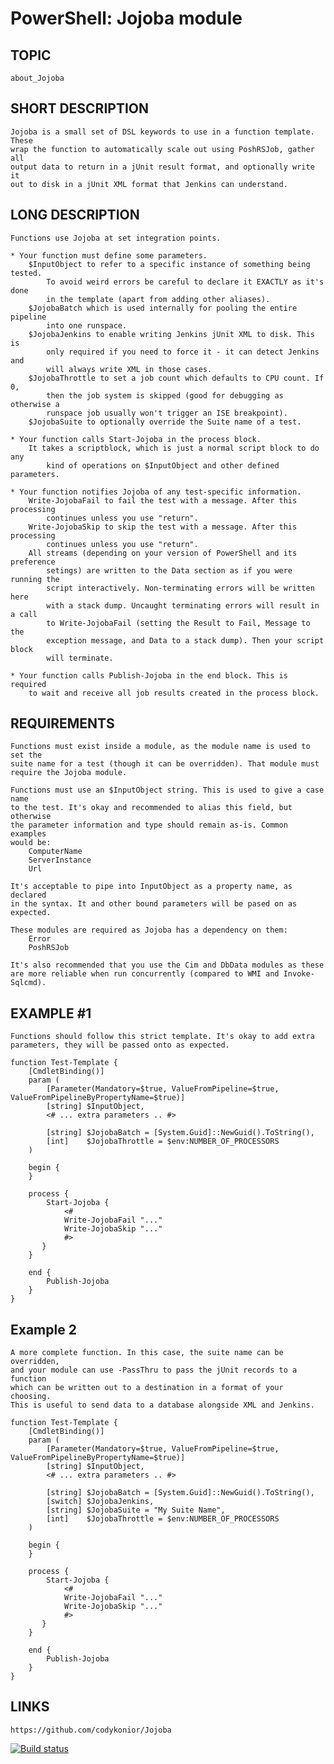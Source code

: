 # PowerShell: Jojoba module

## TOPIC
    about_Jojoba

## SHORT DESCRIPTION
    Jojoba is a small set of DSL keywords to use in a function template. These
    wrap the function to automatically scale out using PoshRSJob, gather all
    output data to return in a jUnit result format, and optionally write it 
    out to disk in a jUnit XML format that Jenkins can understand.
    
## LONG DESCRIPTION
	Functions use Jojoba at set integration points.
	
	* Your function must define some parameters.
		$InputObject to refer to a specific instance of something being tested.
            To avoid weird errors be careful to declare it EXACTLY as it's done
            in the template (apart from adding other aliases).
		$JojobaBatch which is used internally for pooling the entire pipeline
            into one runspace.
		$JojobaJenkins to enable writing Jenkins jUnit XML to disk. This is
            only required if you need to force it - it can detect Jenkins and
            will always write XML in those cases.
		$JojobaThrottle to set a job count which defaults to CPU count. If 0,
            then the job system is skipped (good for debugging as otherwise a
            runspace job usually won't trigger an ISE breakpoint).
		$JojobaSuite to optionally override the Suite name of a test.

	* Your function calls Start-Jojoba in the process block.
		It takes a scriptblock, which is just a normal script block to do any 
            kind of operations on $InputObject and other defined parameters.
		
	* Your function notifies Jojoba of any test-specific information.
		Write-JojobaFail to fail the test with a message. After this processing
            continues unless you use "return".
		Write-JojobaSkip to skip the test with a message. After this processing
            continues unless you use "return".
        All streams (depending on your version of PowerShell and its preference
            setings) are written to the Data section as if you were running the
            script interactively. Non-terminating errors will be written here
            with a stack dump. Uncaught terminating errors will result in a call
            to Write-JojobaFail (setting the Result to Fail, Message to the
            exception message, and Data to a stack dump). Then your script block
            will terminate.
		
	* Your function calls Publish-Jojoba in the end block. This is required 
        to wait and receive all job results created in the process block.

## REQUIREMENTS
	Functions must exist inside a module, as the module name is used to set the
    suite name for a test (though it can be overridden). That module must 
    require the Jojoba module.
	
	Functions must use an $InputObject string. This is used to give a case name
    to the test. It's okay and recommended to alias this field, but otherwise
    the parameter information and type should remain as-is. Common examples
    would be:
		ComputerName
		ServerInstance
		Url
		
    It's acceptable to pipe into InputObject as a property name, as declared
    in the syntax. It and other bound parameters will be pased on as expected.

	These modules are required as Jojoba has a dependency on them:	
		Error
		PoshRSJob
	
	It's also recommended that you use the Cim and DbData modules as these 
    are more reliable when run concurrently (compared to WMI and Invoke-Sqlcmd).
	
## EXAMPLE #1
	Functions should follow this strict template. It's okay to add extra 
    parameters, they will be passed onto as expected.

	function Test-Template {
		[CmdletBinding()]
		param (
			[Parameter(Mandatory=$true, ValueFromPipeline=$true, ValueFromPipelineByPropertyName=$true)]
			[string] $InputObject,
            <# ... extra parameters .. #>

			[string] $JojobaBatch = [System.Guid]::NewGuid().ToString(),
			[int]    $JojobaThrottle = $env:NUMBER_OF_PROCESSORS
		)

		begin {
		}

		process {
			Start-Jojoba {
				<#
				Write-JojobaFail "..."
				Write-JojobaSkip "..."
				#>
		   }
		}

		end {
			Publish-Jojoba
		}
	}

## Example 2
	A more complete function. In this case, the suite name can be overridden,
    and your module can use -PassThru to pass the jUnit records to a function 
	which can be written out to a destination in a format of your choosing.
	This is useful to send data to a database alongside XML and Jenkins.

	function Test-Template {
		[CmdletBinding()]
		param (
			[Parameter(Mandatory=$true, ValueFromPipeline=$true, ValueFromPipelineByPropertyName=$true)]
			[string] $InputObject,
            <# ... extra parameters .. #>

			[string] $JojobaBatch = [System.Guid]::NewGuid().ToString(),
			[switch] $JojobaJenkins,
            [string] $JojobaSuite = "My Suite Name",
			[int]    $JojobaThrottle = $env:NUMBER_OF_PROCESSORS
		)

		begin {
		}

		process {
			Start-Jojoba {
				<#
				Write-JojobaFail "..."
				Write-JojobaSkip "..."
				#>
		   }
		}

		end {
			Publish-Jojoba
		}
	}

## LINKS
    https://github.com/codykonior/Jojoba

[![Build status](https://ci.appveyor.com/api/projects/status/oefdf90a75hqsk69?svg=true)](https://ci.appveyor.com/project/codykonior/jojoba)
